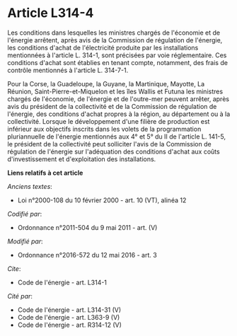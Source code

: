 # Article L314-4

Les conditions dans lesquelles les ministres chargés de l'économie et de l'énergie arrêtent, après avis de la Commission de
régulation de l'énergie, les conditions d'achat de l'électricité produite par les installations mentionnées à l'article L.
314-1, sont précisées par voie réglementaire. Ces conditions d'achat sont établies en tenant compte, notamment, des frais de
contrôle mentionnés à l'article L. 314-7-1. 

Pour la Corse, la Guadeloupe, la Guyane, la Martinique, Mayotte,          La Réunion, Saint-Pierre-et-Miquelon et les îles
Wallis et Futuna  les ministres chargés de l'économie, de l'énergie et de l'outre-mer peuvent arrêter, après avis du
président de la collectivité et de la Commission de régulation de l'énergie, des conditions d'achat propres à la région, au
département ou à la collectivité. Lorsque le développement d'une filière de production est inférieur aux objectifs inscrits
dans les volets de la programmation pluriannuelle de l'énergie mentionnés aux 4° et 5° du II de l'article L. 141-5, le
président de la collectivité peut solliciter l'avis de la Commission de régulation de l'énergie sur l'adéquation des
conditions d'achat aux coûts d'investissement et d'exploitation des installations.

**Liens relatifs à cet article**

_Anciens textes_:

  - Loi n°2000-108 du 10 février 2000 - art. 10 (VT), alinéa 12

_Codifié par_:

  - Ordonnance n°2011-504 du 9 mai 2011 - art. (V)

_Modifié par_:

  - Ordonnance n°2016-572 du 12 mai 2016 - art. 3

_Cite_:

  - Code de l'énergie - art. L314-1

_Cité par_:

  - Code de l'énergie - art. L314-31 (V)
  - Code de l'énergie - art. L363-9 (V)
  - Code de l'énergie - art. R314-12 (V)
